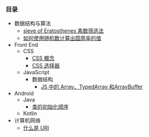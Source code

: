 

### 目录
* 数据结构与算法
    * [sieve of Eratosthenes 素数筛选法](doc/algo/sieve_of_eratosthenes.md)
    * [如何使用随机数计算出圆周率的值](doc/algo/random_to_pi.md)
* Front End
    * CSS
        * [CSS 概念](doc/front_end/css_intro.md)
        * [CSS 选择器](doc/front_end/css_selector.md)
    * JavaScript
        * 数据结构
            * [JS 中的 Array、TypedArray 和ArrayBuffer](doc/front_end/js_array_typedarray_arraybuffer.md)
* Android
    * Java
        * [类的初始化顺序](doc/java/class_init.md)
    * Kotlin
* 计算机网络
    * [什么是 URI](doc/net/uri.md)